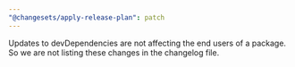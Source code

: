 ```yaml
---
"@changesets/apply-release-plan": patch
---
```


Updates to devDependencies are not affecting the end users of a package. So we are not listing these changes in the changelog file.
